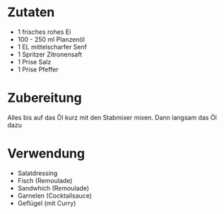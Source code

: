 # Zutaten

* 1 frisches rohes Ei
* 100 - 250 ml Planzenöl
* 1 EL mittelscharfer Senf
* 1 Spritzer Zitronensaft
* 1 Prise Salz
* 1 Prise Pfeffer

# Zubereitung

Alles bis auf das Öl kurz mit den Stabmixer mixen.
Dann langsam das Öl dazu

# Verwendung

* Salatdressing
* Fisch (Remoulade)
* Sandwhich (Remoulade)
* Garnelen (Cocktailsauce)
* Geflügel (mit Curry)
